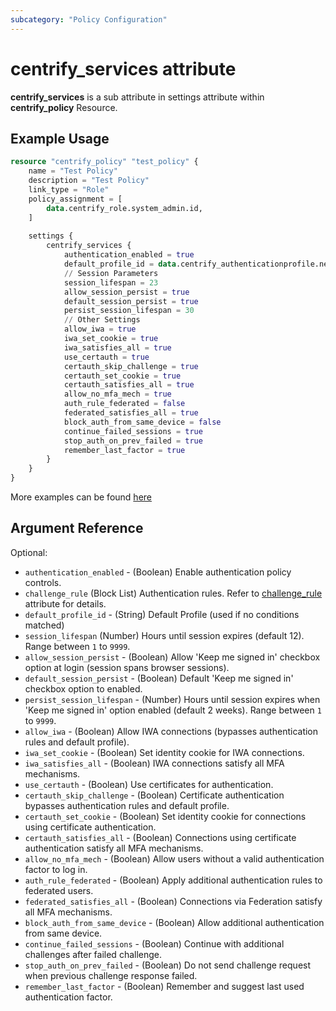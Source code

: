 ```yaml
---
subcategory: "Policy Configuration"
---
```


# centrify_services attribute

**centrify_services** is a sub attribute in settings attribute within **centrify_policy** Resource.

## Example Usage

```terraform
resource "centrify_policy" "test_policy" {
    name = "Test Policy"
    description = "Test Policy"
    link_type = "Role"
    policy_assignment = [
        data.centrify_role.system_admin.id,
    ]
    
    settings {
        centrify_services {
            authentication_enabled = true
            default_profile_id = data.centrify_authenticationprofile.newdevice_auth_pf.id
            // Session Parameters
            session_lifespan = 23
            allow_session_persist = true
            default_session_persist = true
            persist_session_lifespan = 30
            // Other Settings
            allow_iwa = true
            iwa_set_cookie = true
            iwa_satisfies_all = true
            use_certauth = true
            certauth_skip_challenge = true
            certauth_set_cookie = true
            certauth_satisfies_all = true
            allow_no_mfa_mech = true
            auth_rule_federated = false
            federated_satisfies_all = true
            block_auth_from_same_device = false
            continue_failed_sessions = true
            stop_auth_on_prev_failed = true
            remember_last_factor = true
        }
    }
}
```

More examples can be found [here](https://github.com/marcozj/terraform-provider-centrify/blob/main/examples/centrify_policy/policy_centrify_services.tf)

## Argument Reference

Optional:

- `authentication_enabled` - (Boolean) Enable authentication policy controls.
- `challenge_rule` (Block List) Authentication rules. Refer to [challenge_rule](./attribute_challengerule.md) attribute for details.
- `default_profile_id` - (String) Default Profile (used if no conditions matched)
- `session_lifespan` (Number) Hours until session expires (default 12). Range between `1` to `9999`.
- `allow_session_persist` - (Boolean) Allow 'Keep me signed in' checkbox option at login (session spans browser sessions).
- `default_session_persist` - (Boolean) Default 'Keep me signed in' checkbox option to enabled.
- `persist_session_lifespan` - (Number) Hours until session expires when 'Keep me signed in' option enabled (default 2 weeks). Range between `1` to `9999`.
- `allow_iwa` - (Boolean) Allow IWA connections (bypasses authentication rules and default profile).
- `iwa_set_cookie` - (Boolean) Set identity cookie for IWA connections.
- `iwa_satisfies_all` - (Boolean) IWA connections satisfy all MFA mechanisms.
- `use_certauth` - (Boolean) Use certificates for authentication.
- `certauth_skip_challenge` - (Boolean) Certificate authentication bypasses authentication rules and default profile.
- `certauth_set_cookie` - (Boolean) Set identity cookie for connections using certificate authentication.
- `certauth_satisfies_all` - (Boolean) Connections using certificate authentication satisfy all MFA mechanisms.
- `allow_no_mfa_mech` - (Boolean) Allow users without a valid authentication factor to log in.
- `auth_rule_federated` - (Boolean) Apply additional authentication rules to federated users.
- `federated_satisfies_all` - (Boolean) Connections via Federation satisfy all MFA mechanisms.
- `block_auth_from_same_device` - (Boolean) Allow additional authentication from same device.
- `continue_failed_sessions` - (Boolean) Continue with additional challenges after failed challenge.
- `stop_auth_on_prev_failed` - (Boolean) Do not send challenge request when previous challenge response failed.
- `remember_last_factor` - (Boolean) Remember and suggest last used authentication factor.
